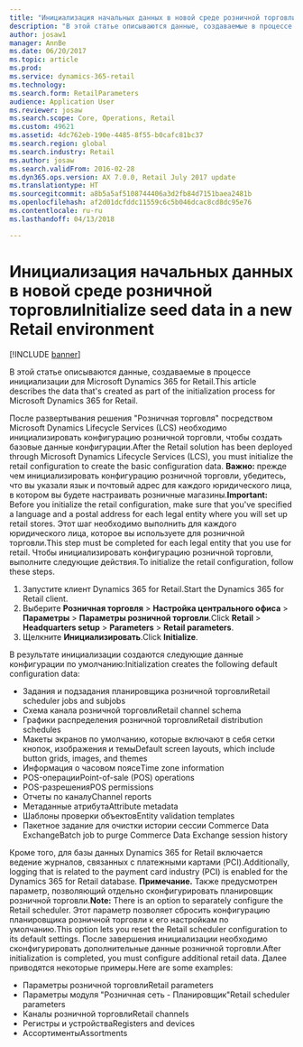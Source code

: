```yaml
---
title: "Инициализация начальных данных в новой среде розничной торговли"
description: "В этой статье описываются данные, создаваемые в процессе инициализации для Microsoft Dynamics 365 for Retail."
author: josaw1
manager: AnnBe
ms.date: 06/20/2017
ms.topic: article
ms.prod: 
ms.service: dynamics-365-retail
ms.technology: 
ms.search.form: RetailParameters
audience: Application User
ms.reviewer: josaw
ms.search.scope: Core, Operations, Retail
ms.custom: 49621
ms.assetid: 4dc762eb-190e-4485-8f55-b0cafc81bc37
ms.search.region: global
ms.search.industry: Retail
ms.author: josaw
ms.search.validFrom: 2016-02-28
ms.dyn365.ops.version: AX 7.0.0, Retail July 2017 update
ms.translationtype: HT
ms.sourcegitcommit: a8b5a5af5108744406a3d2fb84d7151baea2481b
ms.openlocfilehash: af2d01dcfddc11559c6c5b046dcac8cd8dc95e76
ms.contentlocale: ru-ru
ms.lasthandoff: 04/13/2018

---
```


# <a name="initialize-seed-data-in-a-new-retail-environment"></a><span data-ttu-id="eaaae-103">Инициализация начальных данных в новой среде розничной торговли</span><span class="sxs-lookup"><span data-stu-id="eaaae-103">Initialize seed data in a new Retail environment</span></span>

[!INCLUDE [banner](includes/banner.md)]

<span data-ttu-id="eaaae-104">В этой статье описываются данные, создаваемые в процессе инициализации для Microsoft Dynamics 365 for Retail.</span><span class="sxs-lookup"><span data-stu-id="eaaae-104">This article describes the data that's created as part of the initialization process for Microsoft Dynamics 365 for Retail.</span></span>

<span data-ttu-id="eaaae-105">После развертывания решения "Розничная торговля" посредством Microsoft Dynamics Lifecycle Services (LCS) необходимо инициализировать конфигурацию розничной торговли, чтобы создать базовые данные конфигурации.</span><span class="sxs-lookup"><span data-stu-id="eaaae-105">After the Retail solution has been deployed through Microsoft Dynamics Lifecycle Services (LCS), you must initialize the retail configuration to create the basic configuration data.</span></span> <span data-ttu-id="eaaae-106">**Важно:** прежде чем инициализировать конфигурацию розничной торговли, убедитесь, что вы указали язык и почтовый адрес для каждого юридического лица, в котором вы будете настраивать розничные магазины.</span><span class="sxs-lookup"><span data-stu-id="eaaae-106">**Important:** Before you initialize the retail configuration, make sure that you've specified a language and a postal address for each legal entity where you will set up retail stores.</span></span> <span data-ttu-id="eaaae-107">Этот шаг необходимо выполнить для каждого юридического лица, которое вы используете для розничной торговли.</span><span class="sxs-lookup"><span data-stu-id="eaaae-107">This step must be completed for each legal entity that you use for retail.</span></span> <span data-ttu-id="eaaae-108">Чтобы инициализировать конфигурацию розничной торговли, выполните следующие действия.</span><span class="sxs-lookup"><span data-stu-id="eaaae-108">To initialize the retail configuration, follow these steps.</span></span>

1.  <span data-ttu-id="eaaae-109">Запустите клиент Dynamics 365 for Retail.</span><span class="sxs-lookup"><span data-stu-id="eaaae-109">Start the Dynamics 365 for Retail client.</span></span>
2.  <span data-ttu-id="eaaae-110">Выберите **Розничная торговля** &gt; **Настройка центрального офиса** &gt; **Параметры** &gt; **Параметры розничной торговли**.</span><span class="sxs-lookup"><span data-stu-id="eaaae-110">Click **Retail** &gt; **Headquarters setup** &gt; **Parameters** &gt; **Retail parameters**.</span></span>
3.  <span data-ttu-id="eaaae-111">Щелкните **Инициализировать**.</span><span class="sxs-lookup"><span data-stu-id="eaaae-111">Click **Initialize**.</span></span>

<span data-ttu-id="eaaae-112">В результате инициализации создаются следующие данные конфигурации по умолчанию:</span><span class="sxs-lookup"><span data-stu-id="eaaae-112">Initialization creates the following default configuration data:</span></span>

-   <span data-ttu-id="eaaae-113">Задания и подзадания планировщика розничной торговли</span><span class="sxs-lookup"><span data-stu-id="eaaae-113">Retail scheduler jobs and subjobs</span></span>
-   <span data-ttu-id="eaaae-114">Схема канала розничной торговли</span><span class="sxs-lookup"><span data-stu-id="eaaae-114">Retail channel schema</span></span>
-   <span data-ttu-id="eaaae-115">Графики распределения розничной торговли</span><span class="sxs-lookup"><span data-stu-id="eaaae-115">Retail distribution schedules</span></span>
-   <span data-ttu-id="eaaae-116">Макеты экранов по умолчанию, которые включают в себя сетки кнопок, изображения и темы</span><span class="sxs-lookup"><span data-stu-id="eaaae-116">Default screen layouts, which include button grids, images, and themes</span></span>
-   <span data-ttu-id="eaaae-117">Информация о часовом поясе</span><span class="sxs-lookup"><span data-stu-id="eaaae-117">Time zone information</span></span>
-   <span data-ttu-id="eaaae-118">POS-операции</span><span class="sxs-lookup"><span data-stu-id="eaaae-118">Point-of-sale (POS) operations</span></span>
-   <span data-ttu-id="eaaae-119">POS-разрешения</span><span class="sxs-lookup"><span data-stu-id="eaaae-119">POS permissions</span></span>
-   <span data-ttu-id="eaaae-120">Отчеты по каналу</span><span class="sxs-lookup"><span data-stu-id="eaaae-120">Channel reports</span></span>
-   <span data-ttu-id="eaaae-121">Метаданные атрибута</span><span class="sxs-lookup"><span data-stu-id="eaaae-121">Attribute metadata</span></span>
-   <span data-ttu-id="eaaae-122">Шаблоны проверки объектов</span><span class="sxs-lookup"><span data-stu-id="eaaae-122">Entity validation templates</span></span>
-   <span data-ttu-id="eaaae-123">Пакетное задание для очистки истории сессии Commerce Data Exchange</span><span class="sxs-lookup"><span data-stu-id="eaaae-123">Batch job to purge Commerce Data Exchange session history</span></span>

<span data-ttu-id="eaaae-124">Кроме того, для базы данных Dynamics 365 for Retail включается ведение журналов, связанных с платежными картами (PCI).</span><span class="sxs-lookup"><span data-stu-id="eaaae-124">Additionally, logging that is related to the payment card industry (PCI) is enabled for the Dynamics 365 for Retail database.</span></span> <span data-ttu-id="eaaae-125">**Примечание.** Также предусмотрен параметр, позволяющий отдельно сконфигурировать планировщик розничной торговли.</span><span class="sxs-lookup"><span data-stu-id="eaaae-125">**Note:** There is an option to separately configure the Retail scheduler.</span></span> <span data-ttu-id="eaaae-126">Этот параметр позволяет сбросить конфигурацию планировщика розничной торговли к его настройкам по умолчанию.</span><span class="sxs-lookup"><span data-stu-id="eaaae-126">This option lets you reset the Retail scheduler configuration to its default settings.</span></span> <span data-ttu-id="eaaae-127">После завершения инициализации необходимо сконфигурировать дополнительные данные розничной торговли.</span><span class="sxs-lookup"><span data-stu-id="eaaae-127">After initialization is completed, you must configure additional retail data.</span></span> <span data-ttu-id="eaaae-128">Далее приводятся некоторые примеры.</span><span class="sxs-lookup"><span data-stu-id="eaaae-128">Here are some examples:</span></span>

-   <span data-ttu-id="eaaae-129">Параметры розничной торговли</span><span class="sxs-lookup"><span data-stu-id="eaaae-129">Retail parameters</span></span>
-   <span data-ttu-id="eaaae-130">Параметры модуля "Розничная сеть - Планировщик"</span><span class="sxs-lookup"><span data-stu-id="eaaae-130">Retail scheduler parameters</span></span>
-   <span data-ttu-id="eaaae-131">Каналы розничной торговли</span><span class="sxs-lookup"><span data-stu-id="eaaae-131">Retail channels</span></span>
-   <span data-ttu-id="eaaae-132">Регистры и устройства</span><span class="sxs-lookup"><span data-stu-id="eaaae-132">Registers and devices</span></span>
-   <span data-ttu-id="eaaae-133">Ассортименты</span><span class="sxs-lookup"><span data-stu-id="eaaae-133">Assortments</span></span>





